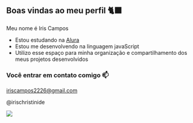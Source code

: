 ## Boas vindas ao meu perfil 🐈‍⬛

Meu nome é Iris Campos

- Estou  estudando na [Alura](https://www.alura.com.br)
- Estou me desenvolvendo na linguagem javaScript
- Utilizo esse espaço para minha organização e compartilhamento dos meus projetos desenvolvidos

### Você entrar em contato comigo 📫

iriscampos2226@gmail.com

@irischristinide

![](https://media1.tenor.com/m/1y4yiu_J_aYAAAAd/danse.gif)
